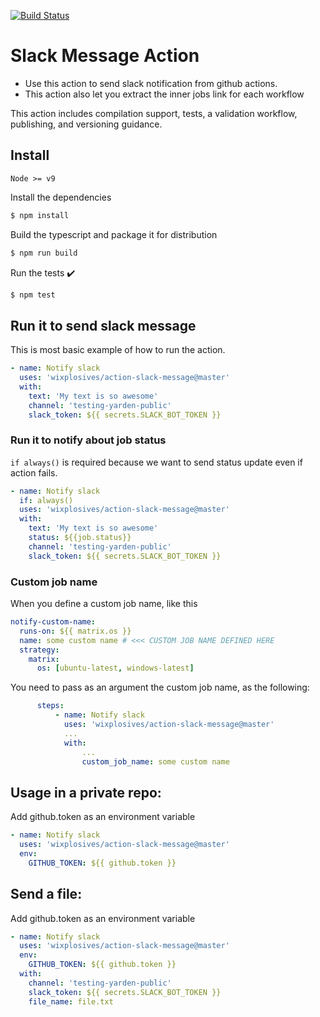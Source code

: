 [![Build Status](https://github.com/wixplosives/action-slack-message/workflows/tests/badge.svg)](https://github.com/wixplosives/action-slack-message/actions)

# Slack Message Action

- Use this action to send slack notification from github actions.
- This action also let you extract the inner jobs link for each workflow

This action includes compilation support, tests, a validation workflow, publishing, and versioning guidance.

## Install

`Node >= v9`

Install the dependencies

```bash
$ npm install
```

Build the typescript and package it for distribution

```bash
$ npm run build
```

Run the tests :heavy_check_mark:

```bash
$ npm test
```

## Run it to send slack message

This is most basic example of how to run the action.

```yaml
- name: Notify slack
  uses: 'wixplosives/action-slack-message@master'
  with:
    text: 'My text is so awesome'
    channel: 'testing-yarden-public'
    slack_token: ${{ secrets.SLACK_BOT_TOKEN }}
```

### Run it to notify about job status

`if always()` is required because we want to send status update even if action fails.

```yaml
- name: Notify slack
  if: always()
  uses: 'wixplosives/action-slack-message@master'
  with:
    text: 'My text is so awesome'
    status: ${{job.status}}
    channel: 'testing-yarden-public'
    slack_token: ${{ secrets.SLACK_BOT_TOKEN }}
```

### **Custom job name**

When you define a custom job name, like this

```yaml
notify-custom-name:
  runs-on: ${{ matrix.os }}
  name: some custom name # <<< CUSTOM JOB NAME DEFINED HERE
  strategy:
    matrix:
      os: [ubuntu-latest, windows-latest]
```

You need to pass as an argument the custom job name, as the following:

```yaml
      steps:
          - name: Notify slack
            uses: 'wixplosives/action-slack-message@master'
            ...
            with:
                ...
                custom_job_name: some custom name
```

## Usage in a private repo:

Add github.token as an environment variable

```yaml
- name: Notify slack
  uses: 'wixplosives/action-slack-message@master'
  env:
    GITHUB_TOKEN: ${{ github.token }}
```

## Send a file:

Add github.token as an environment variable

```yaml
- name: Notify slack
  uses: 'wixplosives/action-slack-message@master'
  env:
    GITHUB_TOKEN: ${{ github.token }}
  with:
    channel: 'testing-yarden-public'
    slack_token: ${{ secrets.SLACK_BOT_TOKEN }}
    file_name: file.txt
```
